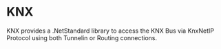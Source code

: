 # KNX
KNX provides a .NetStandard library to access the KNX Bus via KnxNetIP Protocol using both Tunnelin or Routing connections. 
